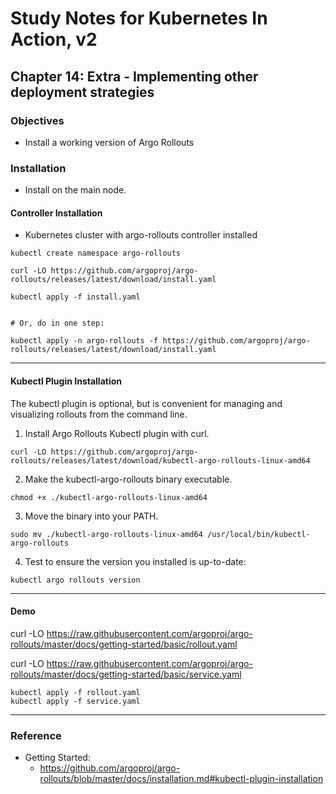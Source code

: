 # Study Notes for Kubernetes In Action, v2


## Chapter 14: Extra - Implementing other deployment strategies


### Objectives

* Install a working version of Argo Rollouts


### Installation

* Install on the main node.


#### Controller Installation

* Kubernetes cluster with argo-rollouts controller installed

```
kubectl create namespace argo-rollouts

curl -LO https://github.com/argoproj/argo-rollouts/releases/latest/download/install.yaml

kubectl apply -f install.yaml


# Or, do in one step:

kubectl apply -n argo-rollouts -f https://github.com/argoproj/argo-rollouts/releases/latest/download/install.yaml
```

---

#### Kubectl Plugin Installation

The kubectl plugin is optional, but is convenient for managing and visualizing rollouts from the command line.

1. Install Argo Rollouts Kubectl plugin with curl.
```
curl -LO https://github.com/argoproj/argo-rollouts/releases/latest/download/kubectl-argo-rollouts-linux-amd64
```

2. Make the kubectl-argo-rollouts binary executable.
```
chmod +x ./kubectl-argo-rollouts-linux-amd64
```

3. Move the binary into your PATH.
```
sudo mv ./kubectl-argo-rollouts-linux-amd64 /usr/local/bin/kubectl-argo-rollouts
```

4. Test to ensure the version you installed is up-to-date:
```
kubectl argo rollouts version
```

---

#### Demo

curl -LO  https://raw.githubusercontent.com/argoproj/argo-rollouts/master/docs/getting-started/basic/rollout.yaml

curl -LO https://raw.githubusercontent.com/argoproj/argo-rollouts/master/docs/getting-started/basic/service.yaml

```
kubectl apply -f rollout.yaml
kubectl apply -f service.yaml
```

---

### Reference

* Getting Started:
	- https://github.com/argoproj/argo-rollouts/blob/master/docs/installation.md#kubectl-plugin-installation
